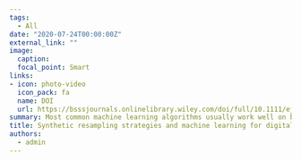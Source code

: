 ```yaml
---
tags:
  - All
date: "2020-07-24T00:00:00Z"
external_link: ""
image:
  caption: 
  focal_point: Smart
links:
- icon: photo-video
  icon_pack: fa
  name: DOI
  url: https://bsssjournals.onlinelibrary.wiley.com/doi/full/10.1111/ejss.12893
summary: Most common machine learning algorithms usually work well on balanced training sets, that is, datasets in which all classes are approximately represented equally. Otherwise, the accuracy estimates may be unreliable and classes with only a few values are often misclassified or neglected. This is known as a class imbalance problem in machine learning and datasets that do not meet this criterion are referred to as imbalanced data. 
title: Synthetic resampling strategies and machine learning for digital soil mapping in Iran
authors: 
  - admin
---
```

